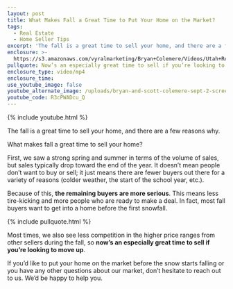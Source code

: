 ```yaml
---
layout: post
title: What Makes Fall a Great Time to Put Your Home on the Market?
tags:
  - Real Estate
  - Home Seller Tips
excerpt: 'The fall is a great time to sell your home, and there are a few reasons why.'
enclosure: >-
  https://s3.amazonaws.com/vyralmarketing/Bryan+Colemere/Videos/Utah+Real+Estate+-+What+Makes+Fall+a+Great+Time+to+Put+Your+Home+on+the+Market%253F.mp4
pullquote: Now’s an especially great time to sell if you’re looking to move up.
enclosure_type: video/mp4
enclosure_time:
use_youtube_image: false
youtube_alternate_image: /uploads/bryan-and-scott-colemere-sept-2-screen-shot-no-play.jpg
youtube_code: R3cPWADcu_Q
---
```


{% include youtube.html %}

The fall is a great time to sell your home, and there are a few reasons why.

What makes fall a great time to sell your home?

First, we saw a strong spring and summer in terms of the volume of sales, but sales typically drop toward the end of the year. It doesn’t mean people don’t want to buy or sell; it just means there are fewer buyers out there for a variety of reasons (colder weather, the start of the school year, etc.).

Because of this, **the remaining buyers are more serious**. This means less tire-kicking and more people who are ready to make a deal. In fact, most fall buyers want to get into a home before the first snowfall.

{% include pullquote.html %}

Most times, we also see less competition in the higher price ranges from other sellers during the fall, so **now’s an especially great time to sell if you’re looking to move up**.

If you’d like to put your home on the market before the snow starts falling or you have any other questions about our market, don’t hesitate to reach out to us. We’d be happy to help you.
